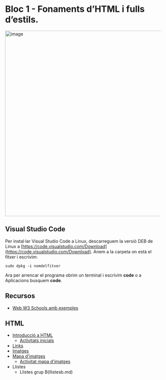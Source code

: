 # Bloc 1 - Fonaments d’HTML i fulls d’estils.

<img width="600"  alt="image" src="https://github.com/user-attachments/assets/5ae563a9-68a4-4b6d-a08a-ef7873e8e5b6" />

## Visual Studio Code

Per instal·lar Visual Studio Code a Linux, descarreguem la versió DEB de Linux a [https://code.visualstudio.com/Download](https://code.visualstudio.com/Download).
Anem a la carpeta on està el fitxer i escrivim:

```
sudo dpkg -i nomdelfitxer
```

Ara per arrencar el programa obrim un terminal i escrivim **code** o a Aplicacions busquem **code**.

## Recursos

- [Web W3 Schools amb exemples](https://www.w3schools.com/)


## HTML

- [Introducció a HTML](intro_html.md)
  - [Activitats inicials](a1.md)
- [Links](links.md)
- [Imatges](img.md)
- [Mapa d'imatges](map.md)
  - [Activitat mapa d'imatges](activitat_mapa.md)
- Llistes
  - Llistes grup B(llistesb.md)
